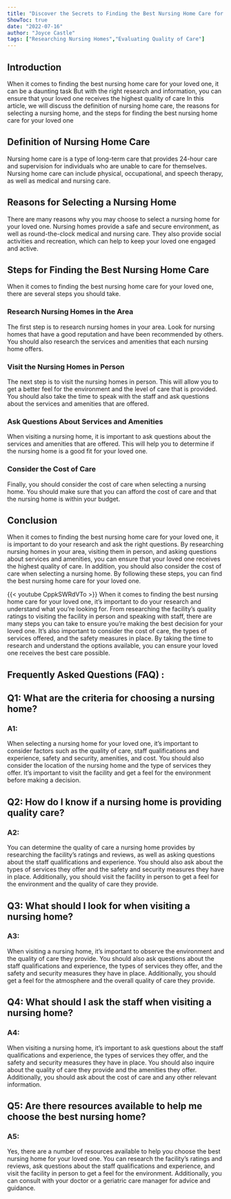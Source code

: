 ```yaml
---
title: "Discover the Secrets to Finding the Best Nursing Home Care for Your Loved One!"
ShowToc: true 
date: "2022-07-16"
author: "Joyce Castle" 
tags: ["Researching Nursing Homes","Evaluating Quality of Care"]
---
```

## Introduction

When it comes to finding the best nursing home care for your loved one, it can be a daunting task But with the right research and information, you can ensure that your loved one receives the highest quality of care In this article, we will discuss the definition of nursing home care, the reasons for selecting a nursing home, and the steps for finding the best nursing home care for your loved one 

## Definition of Nursing Home Care 

Nursing home care is a type of long-term care that provides 24-hour care and supervision for individuals who are unable to care for themselves. Nursing home care can include physical, occupational, and speech therapy, as well as medical and nursing care. 

## Reasons for Selecting a Nursing Home 

There are many reasons why you may choose to select a nursing home for your loved one. Nursing homes provide a safe and secure environment, as well as round-the-clock medical and nursing care. They also provide social activities and recreation, which can help to keep your loved one engaged and active. 

## Steps for Finding the Best Nursing Home Care 

When it comes to finding the best nursing home care for your loved one, there are several steps you should take. 

### Research Nursing Homes in the Area 

The first step is to research nursing homes in your area. Look for nursing homes that have a good reputation and have been recommended by others. You should also research the services and amenities that each nursing home offers. 

### Visit the Nursing Homes in Person 

The next step is to visit the nursing homes in person. This will allow you to get a better feel for the environment and the level of care that is provided. You should also take the time to speak with the staff and ask questions about the services and amenities that are offered. 

### Ask Questions About Services and Amenities 

When visiting a nursing home, it is important to ask questions about the services and amenities that are offered. This will help you to determine if the nursing home is a good fit for your loved one. 

### Consider the Cost of Care 

Finally, you should consider the cost of care when selecting a nursing home. You should make sure that you can afford the cost of care and that the nursing home is within your budget. 

## Conclusion 

When it comes to finding the best nursing home care for your loved one, it is important to do your research and ask the right questions. By researching nursing homes in your area, visiting them in person, and asking questions about services and amenities, you can ensure that your loved one receives the highest quality of care. In addition, you should also consider the cost of care when selecting a nursing home. By following these steps, you can find the best nursing home care for your loved one.

{{< youtube CppkSWRdVTo >}} 
When it comes to finding the best nursing home care for your loved one, it’s important to do your research and understand what you’re looking for. From researching the facility’s quality ratings to visiting the facility in person and speaking with staff, there are many steps you can take to ensure you’re making the best decision for your loved one. It’s also important to consider the cost of care, the types of services offered, and the safety measures in place. By taking the time to research and understand the options available, you can ensure your loved one receives the best care possible.

## Frequently Asked Questions (FAQ) :
<h2>Q1: What are the criteria for choosing a nursing home?</h2>

<h3>A1:</h3>

When selecting a nursing home for your loved one, it’s important to consider factors such as the quality of care, staff qualifications and experience, safety and security, amenities, and cost. You should also consider the location of the nursing home and the type of services they offer. It’s important to visit the facility and get a feel for the environment before making a decision. 

<h2>Q2: How do I know if a nursing home is providing quality care?</h2>

<h3>A2:</h3>

You can determine the quality of care a nursing home provides by researching the facility’s ratings and reviews, as well as asking questions about the staff qualifications and experience. You should also ask about the types of services they offer and the safety and security measures they have in place. Additionally, you should visit the facility in person to get a feel for the environment and the quality of care they provide. 

<h2>Q3: What should I look for when visiting a nursing home?</h2>

<h3>A3:</h3>

When visiting a nursing home, it’s important to observe the environment and the quality of care they provide. You should also ask questions about the staff qualifications and experience, the types of services they offer, and the safety and security measures they have in place. Additionally, you should get a feel for the atmosphere and the overall quality of care they provide. 

<h2>Q4: What should I ask the staff when visiting a nursing home?</h2>

<h3>A4:</h3>

When visiting a nursing home, it’s important to ask questions about the staff qualifications and experience, the types of services they offer, and the safety and security measures they have in place. You should also inquire about the quality of care they provide and the amenities they offer. Additionally, you should ask about the cost of care and any other relevant information. 

<h2>Q5: Are there resources available to help me choose the best nursing home?</h2>

<h3>A5:</h3>

Yes, there are a number of resources available to help you choose the best nursing home for your loved one. You can research the facility’s ratings and reviews, ask questions about the staff qualifications and experience, and visit the facility in person to get a feel for the environment. Additionally, you can consult with your doctor or a geriatric care manager for advice and guidance.



